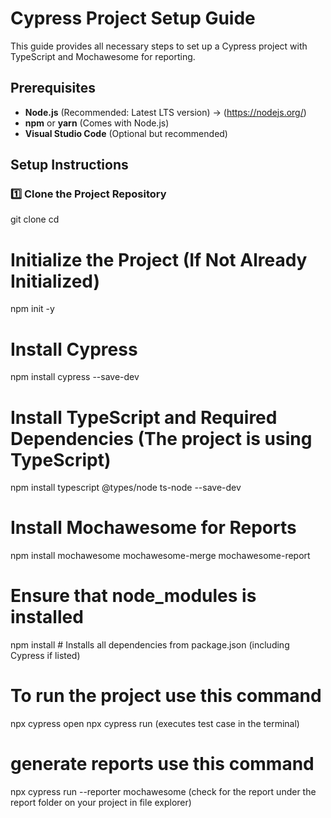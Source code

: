 # Cypress Project Setup Guide
This guide provides all necessary steps to set up a Cypress project with TypeScript and Mochawesome for reporting.
## Prerequisites
- **Node.js** (Recommended: Latest LTS version) → (https://nodejs.org/)
- **npm** or **yarn** (Comes with Node.js)
- **Visual Studio Code** (Optional but recommended)
## Setup Instructions

### 1️⃣ Clone the Project Repository
git clone <your-repository-url>
cd <your-project-folder>

# Initialize the Project (If Not Already Initialized)
npm init -y

# Install Cypress
npm install cypress --save-dev

# Install TypeScript and Required Dependencies (The project is using TypeScript)
npm install typescript @types/node ts-node --save-dev

# Install Mochawesome for Reports
npm install mochawesome mochawesome-merge mochawesome-report

# Ensure that node_modules is installed
npm install  # Installs all dependencies from package.json (including Cypress if listed)

# To run the project use this command
npx cypress open
npx cypress run (executes test case in the terminal)

# generate reports use this command
npx cypress run --reporter mochawesome (check for the report under the report folder on your project in file explorer)
